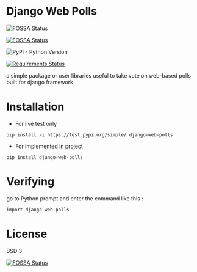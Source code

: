 # Django Web Polls
[![FOSSA Status](https://app.fossa.io/api/projects/git%2Bgithub.com%2Fsodrooome%2Fdjango-web-polls.svg?type=shield)](https://app.fossa.io/projects/git%2Bgithub.com%2Fsodrooome%2Fdjango-web-polls?ref=badge_shield)


[![FOSSA Status](https://app.fossa.io/api/projects/git%2Bgithub.com%2Fsodrooome%2Fdjango-web-polls.svg?type=shield)](https://app.fossa.io/projects/git%2Bgithub.com%2Fsodrooome%2Fdjango-web-polls?ref=badge_shield)

![PyPI - Python Version](https://img.shields.io/pypi/pyversions/django.svg)

[![Requirements Status](https://requires.io/github/sodrooome/django-web-polls/requirements.svg?branch=master)](https://requires.io/github/sodrooome/django-web-polls/requirements/?branch=master)

a simple package or user libraries useful to take vote on web-based polls built for django framework

# Installation

- For live test only

`pip install -i https://test.pypi.org/simple/ django-web-polls` 

- For implemented in project

`pip install django-web-polls`

# Verifying

go to Python prompt and enter the command like this :

`import django-web-polls`

# License

BSD 3


[![FOSSA Status](https://app.fossa.io/api/projects/git%2Bgithub.com%2Fsodrooome%2Fdjango-web-polls.svg?type=large)](https://app.fossa.io/projects/git%2Bgithub.com%2Fsodrooome%2Fdjango-web-polls?ref=badge_large)